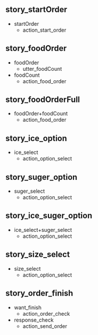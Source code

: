 ## story_startOrder
* startOrder
  - action_start_order

## story_foodOrder
* foodOrder
  - utter_foodCount
* foodCount
  - action_food_order

## story_foodOrderFull
* foodOrder+foodCount
  - action_food_order

## story_ice_option
* ice_select
  - action_option_select

## story_suger_option
* suger_select
  - action_option_select

## story_ice_suger_option
* ice_select+suger_select
  - action_option_select

## story_size_select
* size_select
  - action_option_select

## story_order_finish
* want_finish
  - action_order_check
* response_check
  - action_send_order
  